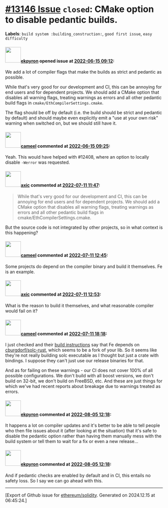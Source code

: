 # [\#13146 Issue](https://github.com/ethereum/solidity/issues/13146) `closed`: CMake option to disable pedantic builds.
**Labels**: `build system :building_construction:`, `good first issue`, `easy difficulty`


#### <img src="https://avatars.githubusercontent.com/u/1347491?v=4" width="50">[ekpyron](https://github.com/ekpyron) opened issue at [2022-06-15 09:12](https://github.com/ethereum/solidity/issues/13146):

We add a lot of compiler flags that make the builds as strict and pedantic as possible.

While that's very good for our development and CI, this can be annoying for end users and for dependent projects.
We should add a CMake option that disables all warning flags, treating warnings as errors and all other pedantic build flags in ``cmake/EthCompilerSettings.cmake``.

The flag should be off by default (i.e. the build should be strict and pedantic by default) and should maybe even explicitly emit a "use at your own risk" warning when switched on, but we should still have it.

#### <img src="https://avatars.githubusercontent.com/u/137030?v=4" width="50">[cameel](https://github.com/cameel) commented at [2022-06-15 09:25](https://github.com/ethereum/solidity/issues/13146#issuecomment-1156227224):

Yeah. This would have helped with #12408, where an option to locally disable `-Werror` was requested.

#### <img src="https://avatars.githubusercontent.com/u/20340?v=4" width="50">[axic](https://github.com/axic) commented at [2022-07-11 11:47](https://github.com/ethereum/solidity/issues/13146#issuecomment-1180310885):

> While that's very good for our development and CI, this can be annoying for end users and for dependent projects.
We should add a CMake option that disables all warning flags, treating warnings as errors and all other pedantic build flags in cmake/EthCompilerSettings.cmake.

But the source code is not integrated by other projects, so in what context is this happening?

#### <img src="https://avatars.githubusercontent.com/u/137030?v=4" width="50">[cameel](https://github.com/cameel) commented at [2022-07-11 12:45](https://github.com/ethereum/solidity/issues/13146#issuecomment-1180366170):

Some projects do depend on the compiler binary and build it themselves. Fe is an example.

#### <img src="https://avatars.githubusercontent.com/u/20340?v=4" width="50">[axic](https://github.com/axic) commented at [2022-07-11 12:53](https://github.com/ethereum/solidity/issues/13146#issuecomment-1180373649):

What is the reason to build it themselves, and what reasonable compiler would fail on it?

#### <img src="https://avatars.githubusercontent.com/u/137030?v=4" width="50">[cameel](https://github.com/cameel) commented at [2022-07-11 18:18](https://github.com/ethereum/solidity/issues/13146#issuecomment-1180720777):

I just checked and their [build instructions](https://github.com/ethereum/fe/blob/master/docs/src/development/build.md) say that Fe depends on [cburgdorf/solc-rust](https://github.com/cburgdorf/solc-rust), which seems to be a fork of your lib. So it seems like they're not really building solc executable as I thought but just a crate with bindings. I suppose they can't just use our release binaries for that.

And as for failing on these warnings - our CI does not cover 100% of all possible configurations. We don't build with all boost versions, we don't build on 32-bit, we don't build on FreeBSD, etc. And these are just things for which we've had recent reports about breakage due to warnings treated as errors.

#### <img src="https://avatars.githubusercontent.com/u/1347491?v=4" width="50">[ekpyron](https://github.com/ekpyron) commented at [2022-08-05 12:18](https://github.com/ethereum/solidity/issues/13146#issuecomment-1206381531):

It happens a lot on compiler updates and it's better to be able to tell people who then file issues about it (after looking at the situation) that it's safe to disable the pedantic option rather than having them manually mess with the build system or tell them to wait for a fix or even a new release...

#### <img src="https://avatars.githubusercontent.com/u/1347491?v=4" width="50">[ekpyron](https://github.com/ekpyron) commented at [2022-08-05 12:18](https://github.com/ethereum/solidity/issues/13146#issuecomment-1206382095):

And if pedantic checks are enabled by default and in CI, this entails no safety loss. So I say we can go ahead with this.


-------------------------------------------------------------------------------



[Export of Github issue for [ethereum/solidity](https://github.com/ethereum/solidity). Generated on 2024.12.15 at 06:45:24.]
